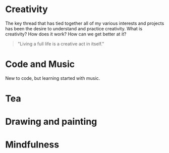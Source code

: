 # Creativity

The key thread that has tied together all of my various interests and projects has been the desire to understand and practice creativity. What is creativity? How does it work? How can we get better at it?

> "Living a full life is a creative act in itself."

# Code and Music

New to code, but learning started with music.

# Tea

# Drawing and painting

# Mindfulness

